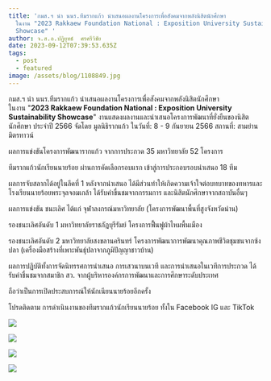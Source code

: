 ```yaml
---
title: 'กมส.ฯ นำ นนร.ทีมรากแก้ว นำเสนอผลงานโครงการเพื่อสังคมจากพลังนิสิตนักศึกษา
  ในงาน "2023 Rakkaew Foundation National : Exposition University Sustainability
  Showcase" '
author: จ.ส.อ.ปฏิยุทธ์  ศรศรีวิชัย
date: 2023-09-12T07:39:53.635Z
tags:
  - post
  - featured
image: /assets/blog/1108849.jpg
---
```

กมส.ฯ นำ นนร.ทีมรากแก้ว นำเสนอผลงานโครงการเพื่อสังคมจากพลังนิสิตนักศึกษา\
ในงาน "**2023 Rakkaew Foundation National : Exposition University Sustainability Showcase**" งานแสดงผลงานและนำเสนอโครงการพัฒนาที่ยั่งยืนของนิสิตนักศึกษา ประจำปี 2566 จัดโดย มูลนิธิรากแก้ว ในวันที่: 8 - 9 กันยายน 2566 สถานที่: สามย่านมิตรทาวน์

ผลการแข่งขันโครงการพัฒนารากแก้ว จากการประกวด 35 มหาวิทยาลัย 52 โครงการ

ทีมรากแก้วนักเรียนนายร้อย ผ่านการคัดเลือกรอบแรก เข้าสู่การประกอบรอบนำเสนอ 18 ทีม 

ผลการจับสลากได้อยู่ในลึคที่ 1 หลังจากนำเสนอ ได้มีส่วนทำให้เกิดความเจ้าใจต่อบทบาทของทหารและโรงเรียนนายร้อยพระจุลจอมเกล้า ได้รับคำขื่นชมจากกรรมการ และนิสิตนักศึกษาจากสถาบันอื่นๆ

ผลการแข่งขัน
ชนะเลิศ ได้แก่ จุฬาลงกรณ์มหาวิทยาลัย (โครงการพัฒนาพื้นที่สูงจังหวัดน่าน)

รองชนะเลิศอันดับ 1 มหาวิทยาลัยราชภัฎบุรีรัมย์ โครงการฟื้นฟูผ้าไหมพื้นเมือง

รองชนะเลิศอันดับ 2 มหาวิทยาลัยสงขลานครินทร์ โครงการพัฒนาการพัฒนาคุณภาพชีวิตชุมชนจากซ้งปลา (เครื่องมือสร้างที่เพาะพันธุ์ปลาจากภูมิปัญญาชาวบ้าน)

ผลการปฏิบัติทั้งการจัดนิทรรศการนำเสนอ การเสวนาบนเวที และการนำเสนอในเวทีการประกวด ได้รับคำชื่นชมจากสมาชิก สว. จากผู้บริหารองค์กรการพัฒนาและการศึกษาระดับประเทศ 

ถือว่าเป็นการเปิดประสบการณ์ให้นักเนียนนายร้อยอีกครั้ง 

โปรดติดตาม การดำเนินงานของทีมรากแก้วนักเรียนนายร้อย ทั้งใน Facebook IG และ TikTok

![](/assets/blog/1107652.jpg)

![](/assets/blog/1225473_0.jpg)

![](/assets/blog/1107946.jpg)

![](/assets/blog/1225432_0.jpg)